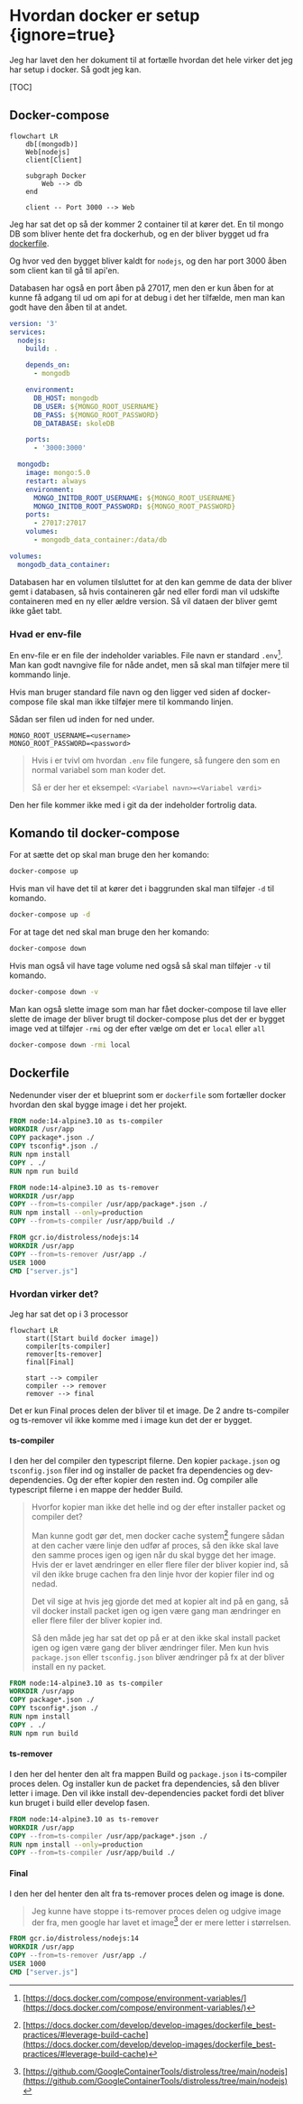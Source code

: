 # Hvordan docker er setup {ignore=true}

Jeg har lavet den her dokument til at fortælle hvordan det hele virker det jeg har setup i docker. Så godt jeg kan.

[TOC]

## Docker-compose

```mermaid
flowchart LR
	db[(mongodb)]
	Web[nodejs]
	client[Client]

	subgraph Docker
		Web --> db
	end

	client -- Port 3000 --> Web
```
Jeg har sat det op så der kommer 2 container til at kører det. En til mongo DB som bliver hente det fra dockerhub, og en der bliver bygget ud fra [dockerfile](#dockerfile).

Og hvor ved den bygget bliver kaldt for `nodejs`, og den har port 3000 åben som client kan til gå til api'en.

Databasen har også en port åben på 27017, men den er kun åben for at kunne få adgang til ud om api for at debug i det her tilfælde, men man kan godt have den åben til at andet.

```yaml
version: '3'
services:
  nodejs:
    build: .

    depends_on:
      - mongodb

    environment:
      DB_HOST: mongodb
      DB_USER: ${MONGO_ROOT_USERNAME}
      DB_PASS: ${MONGO_ROOT_PASSWORD}
      DB_DATABASE: skoleDB

    ports:
      - '3000:3000'

  mongodb:
    image: mongo:5.0
    restart: always
    environment:
      MONGO_INITDB_ROOT_USERNAME: ${MONGO_ROOT_USERNAME}
      MONGO_INITDB_ROOT_PASSWORD: ${MONGO_ROOT_PASSWORD}
    ports:
      - 27017:27017
    volumes:
      - mongodb_data_container:/data/db

volumes:
  mongodb_data_container:
```

Databasen har en volumen tilsluttet for at den kan gemme de data der bliver gemt i databasen, så hvis containeren går ned eller fordi man vil udskifte containeren med en ny eller ældre version. Så vil dataen der bliver gemt ikke gået tabt.

### Hvad er env-file

En env-file er en file der indeholder variables. File navn er standard `.env`[^env-file]. Man kan godt navngive file for nåde andet, men så skal man tilføjer mere til kommando linje.

Hvis man bruger standard file navn og den ligger ved siden af docker-compose file skal man ikke tilføjer mere til kommando linjen.

Sådan ser filen ud inden for ned under.
```
MONGO_ROOT_USERNAME=<username>
MONGO_ROOT_PASSWORD=<password>
```

> Hvis i er tvivl om hvordan `.env` file fungere, så fungere den som en normal variabel som man koder det.
>
> Så er der her et eksempel:
> `<Variabel navn>=<Variabel værdi>`

[^env-file]: [https://docs.docker.com/compose/environment-variables/](https://docs.docker.com/compose/environment-variables/)

Den her file kommer ikke med i git da der indeholder fortrolig data.

## Komando til docker-compose
For at sætte det op skal man bruge den her komando:
```bash
docker-compose up
```
Hvis man vil have det til at kører det i baggrunden skal man tilføjer `-d` til komando.
```bash
docker-compose up -d
```

For at tage det ned skal man bruge den her komando:
```bash
docker-compose down
```
Hvis man også vil have tage volume ned også så skal man tilføjer `-v` til komando.
```bash
docker-compose down -v
```

Man kan også slette image som man har fået docker-compose til lave eller slette de image der bliver brugt til docker-compose plus det der er bygget image ved at tilføjer `-rmi` og der efter vælge om det er `local` eller `all`
```bash
docker-compose down -rmi local
```

## Dockerfile

Nedenunder viser der et blueprint som er `dockerfile` som fortæller docker hvordan den skal bygge image i det her projekt.

```dockerfile
FROM node:14-alpine3.10 as ts-compiler
WORKDIR /usr/app
COPY package*.json ./
COPY tsconfig*.json ./
RUN npm install
COPY . ./
RUN npm run build

FROM node:14-alpine3.10 as ts-remover
WORKDIR /usr/app
COPY --from=ts-compiler /usr/app/package*.json ./
RUN npm install --only=production
COPY --from=ts-compiler /usr/app/build ./

FROM gcr.io/distroless/nodejs:14
WORKDIR /usr/app
COPY --from=ts-remover /usr/app ./
USER 1000
CMD ["server.js"]
```

### Hvordan virker det?

Jeg har sat det op i 3 processor

```mermaid
flowchart LR
	start([Start build docker image])
	compiler[ts-compiler]
	remover[ts-remover]
	final[Final]

	start --> compiler
	compiler --> remover
	remover --> final
```
Det er kun Final proces delen der bliver til et image. De 2 andre ts-compiler og ts-remover vil ikke komme med i image kun det der er bygget.

#### ts-compiler

I den her del compiler den typescript filerne. Den kopier `package.json` og `tsconfig.json` filer ind og installer de packet fra dependencies og dev-dependencies. Og der efter kopier den resten ind. Og compiler alle typescript filerne i en mappe der hedder Build.

> Hvorfor kopier man ikke det helle ind og der efter installer packet og compiler det?
>
> Man kunne godt gør det, men docker cache system[^docker-cache] fungere sådan at den cacher være linje den udfør af proces, så den ikke skal lave den samme proces igen og igen når du skal bygge det her image. Hvis der er lavet ændringer en eller flere filer der bliver kopier ind, så vil den ikke bruge cachen fra den linje hvor der kopier filer ind og nedad.
>
> Det vil sige at hvis jeg gjorde det med at kopier alt ind på en gang, så vil docker install packet igen og igen være gang man ændringer en eller flere filer der bliver kopier ind.
> 
> Så den måde jeg har sat det op på er at den ikke skal install packet igen og igen være gang der bliver ændringer filer. Men kun hvis `package.json` eller `tsconfig.json` bliver ændringer på fx at der bliver install en ny packet.

[^docker-cache]: [https://docs.docker.com/develop/develop-images/dockerfile_best-practices/#leverage-build-cache](https://docs.docker.com/develop/develop-images/dockerfile_best-practices/#leverage-build-cache)

```dockerfile
FROM node:14-alpine3.10 as ts-compiler
WORKDIR /usr/app
COPY package*.json ./
COPY tsconfig*.json ./
RUN npm install
COPY . ./
RUN npm run build
```
#### ts-remover

I den her del henter den alt fra mappen Build og `package.json` i ts-compiler proces delen. Og installer kun de packet fra dependencies, så den bliver letter i image. Den vil ikke install dev-dependencies packet fordi det bliver kun bruget i build eller develop fasen.

```dockerfile
FROM node:14-alpine3.10 as ts-remover
WORKDIR /usr/app
COPY --from=ts-compiler /usr/app/package*.json ./
RUN npm install --only=production
COPY --from=ts-compiler /usr/app/build ./
```
#### Final

I den her del henter den alt fra ts-remover proces delen og image is done.

> Jeg kunne have stoppe i ts-remover proces delen og udgive image der fra, men google har lavet et image[^google-images] der er mere letter i størrelsen.

[^google-images]: [https://github.com/GoogleContainerTools/distroless/tree/main/nodejs](https://github.com/GoogleContainerTools/distroless/tree/main/nodejs)

```dockerfile
FROM gcr.io/distroless/nodejs:14
WORKDIR /usr/app
COPY --from=ts-remover /usr/app ./
USER 1000
CMD ["server.js"]
```
